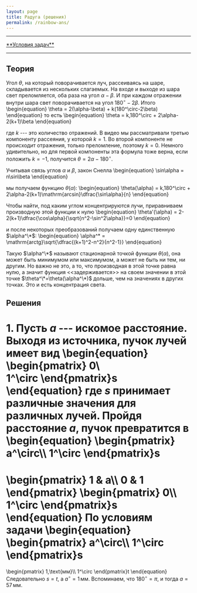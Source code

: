 ```yaml
---
layout: page
title: Радуга (решения)
permalink: /rainbow-ans/
---
```


<hr> 
<a href="/rainbow">**Условия задач**</a>
<hr> 


## Теория

Угол $\theta$, на который поворачивается луч, рассеиваясь на шаре, складывается из нескольких слагаемых. На входе и выходе из шара свет преломляется, оба раза на угол $\alpha-\beta$. И при каждом отражении внутри шара свет поворачивается на угол $180^\circ-2\beta$. Итого 
\begin{equation}
\theta = 2(\alpha-\beta) + k(180^\circ-2\beta)
\end{equation}
то есть
\begin{equation}
\theta = k\,180^\circ + 2\alpha-2(k+1)\beta
\end{equation}

где $k$ --- это количество отражений. В видео мы рассматривали третью компоненту рассеяния, у которой $k=1$. Во второй компоненте не происходит отражения, только преломление, поэтому $k=0$. Немного удивительно, но для первой компоненты эта формула тоже верна, если положить $k=-1$, получится $\theta = 2\alpha-180^\circ$. 

Учитывая связь углов $\alpha$ и $\beta$, закон Снелла
\begin{equation}
\sin\alpha = n\sin\beta
\end{equation}

мы получаем функцию $\theta(\alpha):$
\begin{equation}
\theta(\alpha) = k\,180^\circ + 2\alpha-2(k+1)\mathrm{arcsin}\dfrac{\sin\alpha}{n}
\end{equation}

 Чтобы найти, под каким углом концентрируются лучи, приравниваем производную этой функции к нулю
\begin{equation}
\theta'(\alpha) = 2-2(k+1)\dfrac{\cos\alpha}{\sqrt{n^2-\sin^2\alpha}}=0
\end{equation} 

и после некоторых преобразований получаем одну единственную $\alpha^\*$:
\begin{equation}
\alpha^\* = \mathrm{arctg}\sqrt{\dfrac{(k+1)^2-n^2}{n^2-1}}
\end{equation}

Такую $\alpha^\*$ называют стационарной точкой функции $\theta(\alpha)$, она может быть минимумом или максимумом, а может не быть ни тем, ни другим. Но важно не это, а то, что производная в этой точке равна нулю, а значит функция <<задерживается>> на своем значении в этой точке $\theta^\*=\theta(\alpha^\*)$ дольше, чем на значениях в других точках. Это и есть концентрация света.


## Решения

**1.** Пусть $a$ --- искомое расстояние. Выходя из источника, пучок лучей имеет вид
\begin{equation}
\begin{pmatrix}
0\\\
1^\circ
\end{pmatrix}s
\end{equation}
где $s$ принимает различные значения для различных лучей. Пройдя расстояние $a$, пучок превратится в 
\begin{equation}
\begin{pmatrix}
a^\circ\\\ 
1^\circ
\end{pmatrix}s
=
\begin{pmatrix}
1 & a\\\ 
0 & 1
\end{pmatrix}
\begin{pmatrix}
0\\\ 
1^\circ
\end{pmatrix}s
\end{equation}
По условиям задачи
\begin{equation}
\begin{pmatrix}
a^\circ\\\ 
1^\circ
\end{pmatrix}s
=
\begin{pmatrix}
1\,\text{мм}\\\ 
1^\circ
\end{pmatrix}t
\end{equation}
Следовательно $s=t$, а $a^\circ=1\,\text{мм}$. Вспоминаем, что $180^\circ=\pi$, и тогда $a=57\,\text{мм}$.
